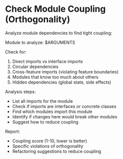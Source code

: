# Check Module Coupling (Orthogonality)

Analyze module dependencies to find tight coupling:

Module to analyze: $ARGUMENTS

Check for:
1. Direct imports vs interface imports
2. Circular dependencies
3. Cross-feature imports (violating feature boundaries)
4. Modules that know too much about others
5. Hidden dependencies (global state, side effects)

Analysis steps:
- List all imports for the module
- Check if imports are interfaces or concrete classes
- Find which modules import this module
- Identify if changes here would break other modules
- Suggest how to reduce coupling

Report:
- Coupling score (1-10, lower is better)
- Specific violations of orthogonality
- Refactoring suggestions to reduce coupling